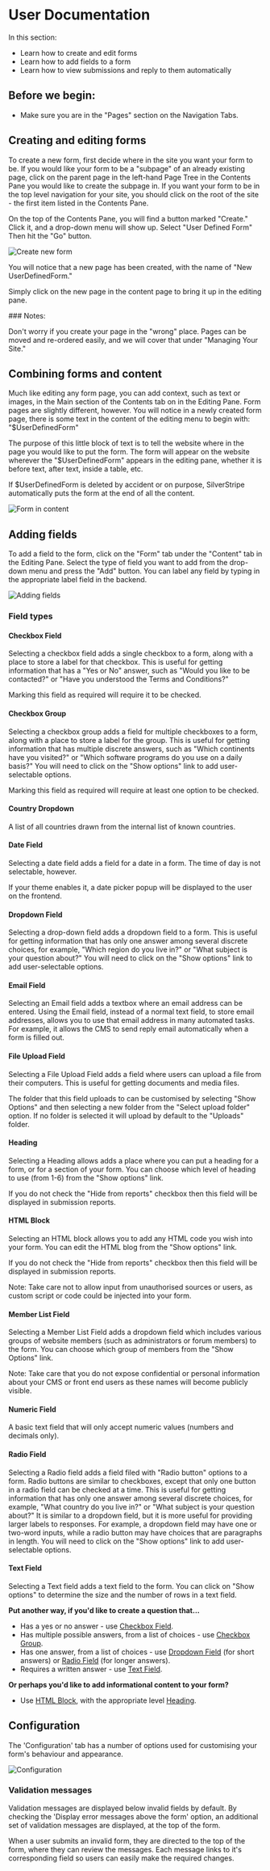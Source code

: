 # User Documentation

In this section:

* Learn how to create and edit forms
* Learn how to add fields to a form
* Learn how to view submissions and reply to them automatically

## Before we begin:

* Make sure you are in the "Pages" section on the Navigation Tabs.

## Creating and editing forms

To create a new form, first decide where in the site you want your form to be. If you
would like your form to be a "subpage" of an already existing page, click on the
parent page in the left-hand Page Tree in the Contents Pane you would like to
create the subpage in. If you want your form to be in the top level navigation
for your site, you should click on the root of the site - the first item listed
in the Contents Pane.

On the top of the Contents Pane, you will find a button marked "Create." Click it, and a
drop-down menu will show up. Select "User Defined Form" Then hit the "Go" button.

![Create new form](_images/create-new-form.png)

You will notice that a new page has been created, with the name of "New UserDefinedForm."

Simply click on the new page in the content page to bring it up in the editing pane.

<div class="note" markdown="1">
### Notes:

Don't worry if you create your page in the "wrong" place. Pages can be moved and re-ordered
easily, and we will cover that under "Managing Your Site."
</div>
 
## Combining forms and content

Much like editing any form page, you can add context, such as text or images, in the Main
section of the Contents tab on in the Editing Pane. Form pages are slightly different,
however. You will notice in a newly created form page, there is some text in the content
of the editing menu to begin with: "$UserDefinedForm"

The purpose of this little block of text is to tell the website where in the page you
would like to put the form. The form will appear on the website wherever the "$UserDefinedForm"
appears in the editing pane, whether it is before text, after text, inside a table, etc.

If $UserDefinedForm is deleted by accident or on purpose, SilverStripe automatically
puts the form at the end of all the content.

![Form in content](_images/form-in-content.png)

## Adding fields

To add a field to the form, click on the "Form" tab under the "Content" tab in the
Editing Pane. Select the type of field you want to add from the drop-down menu and
press the "Add" button. You can label any field by typing in the appropriate label field in the backend.

![Adding fields](_images/add-fields.png)

### Field types

#### Checkbox Field 

Selecting a checkbox field adds a single checkbox to a form, along with a place to
store a label for that checkbox. This is useful for getting information that has a
"Yes or No" answer, such as "Would you like to be contacted?" or "Have you
understood the Terms and Conditions?"

Marking this field as required will require it to be checked.

#### Checkbox Group

Selecting a checkbox group adds a field for multiple checkboxes to a form, along with a
place to store a label for the group. This is useful for getting information that has
multiple discrete answers, such as "Which continents have you visited?" or "Which
software programs do you use on a daily basis?" You will need to click on the "Show
options" link to add user-selectable options.

Marking this field as required will require at least one option to be checked.

#### Country Dropdown

A list of all countries drawn from the internal list of known countries.

#### Date Field

Selecting a date field adds a field for a date in a form. The time of day is not selectable, however.

If your theme enables it, a date picker popup will be displayed to the user on the frontend.

#### Dropdown Field

Selecting a drop-down field adds a dropdown field to a form. This is useful for getting
information that has only one answer among several discrete choices, for example,
"Which region do you live in?" or "What subject is your question about?" You will
need to click on the "Show options" link to add user-selectable options.

#### Email Field

Selecting an Email field adds a textbox where an email address can be entered. Using the Email
field, instead of a normal text field, to store email addresses, allows you to use that email
address in many automated tasks. For example, it allows the CMS to send reply email
automatically when a form is filled out.

#### File Upload Field

Selecting a File Upload Field adds a field where users can upload a file from their
computers. This is useful for getting documents and media files.

The folder that this field uploads to can be customised by selecting "Show Options"
and then selecting a new folder from the "Select upload folder" option. If no folder
is selected it will upload by default to the "Uploads" folder.

#### Heading

Selecting a Heading allows adds a place where you can put a heading for a form, or for
a section of your form. You can choose which level of heading to use (from 1-6) from
the "Show options" link.

If you do not check the "Hide from reports" checkbox then this field will be displayed
in submission reports.

#### HTML Block

Selecting an HTML block allows you to add any HTML code you wish into your form.
You can edit the HTML blog from the "Show options" link.

If you do not check the "Hide from reports" checkbox then this field will be displayed
in submission reports.

Note: Take care not to allow input from unauthorised sources or users, as custom script
or code could be injected into your form.

#### Member List Field

Selecting a Member List Field adds a dropdown field which includes various groups of website
members (such as administrators or forum members) to the form. You can choose which group
of members from the "Show Options" link.

Note: Take care that you do not expose confidential or personal information about your CMS
or front end users as these names will become publicly visible.

#### Numeric Field

A basic text field that will only accept numeric values (numbers and decimals only).

#### Radio Field

Selecting a Radio field adds a field filed with "Radio button" options to a form.
Radio buttons are similar to checkboxes, except that only one button in a radio
field can be checked at a time. This is useful for getting information that has
only one answer among several discrete choices, for example, "What country do
you live in?" or "What subject is your question about?" It is similar to a
dropdown field, but it is more useful for providing larger labels to responses.
For example, a dropdown field may have one or two-word inputs, while a radio
button may have choices that are paragraphs in length. You will need to click
on the "Show options" link to add user-selectable options.

#### Text Field

Selecting a Text field adds a text field to the form. You can click on "Show options"
to determine the size and the number of rows in a text field.

**Put another way, if you'd like to create a question that...**

* Has a yes or no answer - use [Checkbox Field](#checkbox-field). 
* Has multiple possible answers, from a list of choices - use [Checkbox Group](#checkbox-group).
* Has one answer, from a list of choices - use [Dropdown Field](#dropdown-field) (for short answers) or
  [Radio Field](#radio-field) (for longer answers).
* Requires a written answer - use [Text Field](#text-field).

**Or perhaps you'd like to add informational content to your form?**

* Use [HTML Block](#html-block), with the appropriate level [Heading](#heading).

## Configuration

The 'Configuration' tab has a number of options used for customising your form's behaviour and appearance.

![Configuration](_images/userforms-config.png)

### Validation messages

Validation messages are displayed below invalid fields by default. By checking the 'Display error messages above the form'
option, an additional set of validation messages are displayed, at the top of the form.

When a user submits an invalid form, they are directed to the top of the form, where they can review the messages.
Each message links to it's corresponding field so users can easily make the required changes.
